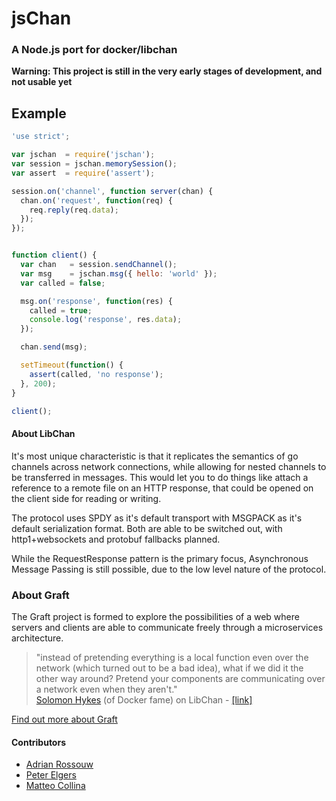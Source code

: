 # jsChan

### A Node.js port for docker/libchan

__Warning: This project is still in the very early stages of development, and not usable yet__

## Example

```js
'use strict';

var jschan  = require('jschan');
var session = jschan.memorySession();
var assert  = require('assert');

session.on('channel', function server(chan) {
  chan.on('request', function(req) {
    req.reply(req.data);
  });
});


function client() {
  var chan   = session.sendChannel();
  var msg    = jschan.msg({ hello: 'world' });
  var called = false;

  msg.on('response', function(res) {
    called = true;
    console.log('response', res.data);
  });

  chan.send(msg);

  setTimeout(function() {
    assert(called, 'no response');
  }, 200);
}

client();
```

#### About LibChan

It's most unique characteristic is that it replicates the semantics of go channels across network connections, while allowing for nested channels to be transferred in messages. This would let you to do things like attach a reference to a remote file on an HTTP response, that could be opened on the client side for reading or writing.  

The protocol uses SPDY as it's default transport with MSGPACK as it's default serialization format. Both are able to be switched out, with http1+websockets and protobuf fallbacks planned.  

While the RequestResponse pattern is the primary focus, Asynchronous Message Passing is still possible, due to the low level nature of the protocol.  

### About Graft

The Graft project is formed to explore the possibilities of a web where servers and clients are able to communicate freely through a microservices architecture. 

> "instead of pretending everything is a local function even over the network (which turned out to be a bad idea), what if we did it the other way around? Pretend your components are communicating over a network even when they aren't."  
> [Solomon Hykes](http://github.com/shykes) (of Docker fame) on LibChan - [[link]](https://news.ycombinator.com/item?id=7874317)

[Find out more about Graft](https://github.com/GraftJS/graft)


#### Contributors

* [Adrian Rossouw](http://github.com/Vertice)
* [Peter Elgers](https://github.com/pelger)
* [Matteo Collina](https://github.com/mcollina)
